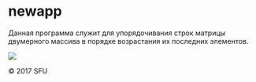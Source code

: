 # newapp
<p>Данная программа служит для упорядочивания строк матрицы двумерного массива в порядке возрастания их последних элементов.</p>
<img src="https://i.ytimg.com/vi/TInfxe7c7yA/hqdefault.jpg"/>
<p>© 2017 SFU</p>
